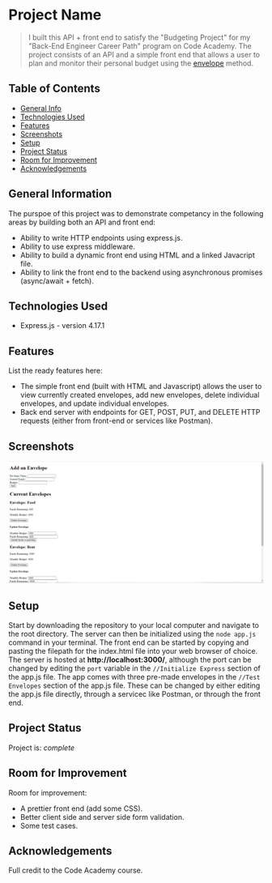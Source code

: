 # Project Name
> I built this API + front end to satisfy the "Budgeting Project" for my "Back-End Engineer Career Path" program on Code Academy. The project consists of an API and a simple front end that allows a user to plan and monitor their personal budget using the [envelope](https://www.thebalance.com/what-is-envelope-budgeting-1293682) method. 

## Table of Contents
* [General Info](#general-information)
* [Technologies Used](#technologies-used)
* [Features](#features)
* [Screenshots](#screenshots)
* [Setup](#setup)
* [Project Status](#project-status)
* [Room for Improvement](#room-for-improvement)
* [Acknowledgements](#acknowledgements)


## General Information
The purspoe of this project was to demonstrate competancy in the following areas by building both an API and front end:
- Ability to write HTTP endpoints using express.js. 
- Ability to use express middleware. 
- Ability to build a dynamic front end using HTML and a linked Javacript file. 
- Ability to link the front end to the backend using asynchronous promises (async/await + fetch). 


## Technologies Used
- Express.js - version 4.17.1


## Features
List the ready features here:
- The simple front end (built with HTML and Javascript) allows the user to view currently created envelopes, add new envelopes, delete individual envelopes, and update individual envelopes. 
- Back end server with endpoints for GET, POST, PUT, and DELETE HTTP requests (either from front-end or services like Postman). 


## Screenshots
![Front End Screenshot](./FrontEndScreenshot.png)
<!-- If you have screenshots you'd like to share, include them here. -->


## Setup
Start by downloading the repository to your local computer and navigate to the root directory. The server can then be initialized using the `node app.js` command in your terminal. The front end can be started by copying and pasting the filepath for the index.html file into your web browser of choice. The server is hosted at **http://localhost:3000/**, although the port can be changed by editing the `port` variable in the `//Initialize Express` section of the app.js file. The app comes with three pre-made envelopes in the `//Test Envelopes` section of the app.js file. These can be changed by either editing the app.js file directly, through a servicec like Postman, or through the front end. 


## Project Status
Project is: _complete_


## Room for Improvement
Room for improvement:
- A prettier front end (add some CSS).
- Better client side and server side form validation.
- Some test cases.  


## Acknowledgements
Full credit to the Code Academy course. 

